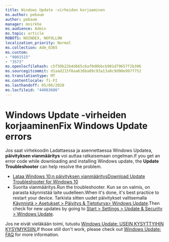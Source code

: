 ```yaml
---
title: Windows Update -virheiden korjaaminen
ms.author: pebaum
author: pebaum
manager: mnirkhe
ms.audience: Admin
ms.topic: article
ROBOTS: NOINDEX, NOFOLLOW
localization_priority: Normal
ms.collection: Adm_O365
ms.custom:
- "9001515"
- "3573"
ms.openlocfilehash: c5f50b22b4d665c6af0d0bbcb901d79657f2b306
ms.sourcegitcommit: d1aad215f8aa636ba89c93a13a0c9d90e997f752
ms.translationtype: MT
ms.contentlocale: fi-FI
ms.lasthandoff: 05/06/2020
ms.locfileid: "44063686"
---
```

# <a name="fix-windows-update-errors"></a><span data-ttu-id="352c6-102">Windows Update -virheiden korjaaminen</span><span class="sxs-lookup"><span data-stu-id="352c6-102">Fix Windows Update errors</span></span>

<span data-ttu-id="352c6-103">Jos saat virhekoodin Ladattaessa ja asennettaessa Windows Updatea, **päivityksen vianmääritys** voi auttaa ratkaisemaan ongelman.</span><span class="sxs-lookup"><span data-stu-id="352c6-103">If you get an error code while downloading and installing Windows update, the **Update Troubleshooter** can help resolve the problem.</span></span>

- [<span data-ttu-id="352c6-104">Lataa Windows 10:n päivityksen vianmääritys</span><span class="sxs-lookup"><span data-stu-id="352c6-104">Download Update Troubleshooter for Windows 10</span></span>](https://support.microsoft.com/help/4027322/windows-update-troubleshooter)
- <span data-ttu-id="352c6-105">Suorita vianmääritys.</span><span class="sxs-lookup"><span data-stu-id="352c6-105">Run the troubleshooter.</span></span> <span data-ttu-id="352c6-106">Kun se on valmis, on parasta käynnistää laite uudelleen.</span><span class="sxs-lookup"><span data-stu-id="352c6-106">When it's done, it's best practice to restart your device.</span></span> <span data-ttu-id="352c6-107">Tarkista sitten uudet päivitykset valitsemalla [Käynnistä > Asetukset > Päivitys & Tietoturva> Windows Update](ms-settings:windowsupdate).</span><span class="sxs-lookup"><span data-stu-id="352c6-107">Then check for new updates by going to [Start > Settings > Update & Security > Windows Update](ms-settings:windowsupdate).</span></span>

<span data-ttu-id="352c6-108">Jos ne eivät vieläkään toimi, tutustu [Windows Update: USEIN KYSYTTYIHIN KYSYMYKSIIN.](https://support.microsoft.com/help/12373/windows-update-faq)</span><span class="sxs-lookup"><span data-stu-id="352c6-108">If those still don't work, please check out [Windows Update: FAQ](https://support.microsoft.com/help/12373/windows-update-faq) for more information.</span></span>
